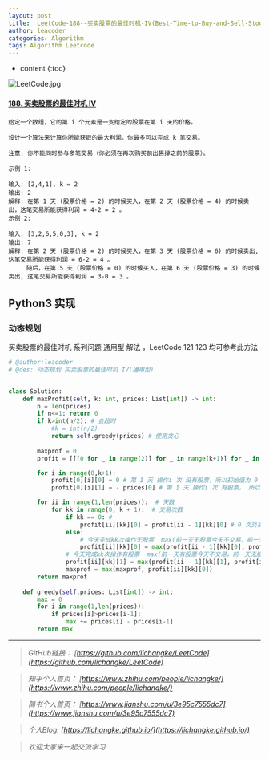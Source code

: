 ```yaml
---
layout: post
title:  LeetCode-188--买卖股票的最佳时机-IV(Best-Time-to-Buy-and-Sell-Stock-IV)
author: leacoder
categories: Algorithm 
tags: Algorithm Leetcode
---
```


* content
{:toc}

![LeetCode.jpg](https://upload-images.jianshu.io/upload_images/16846478-bfb52264af2d2448.jpg?imageMogr2/auto-orient/strip%7CimageView2/2/w/1240)

#### [188\. 买卖股票的最佳时机 IV](https://leetcode-cn.com/problems/best-time-to-buy-and-sell-stock-iv/)

    给定一个数组，它的第 i 个元素是一支给定的股票在第 i 天的价格。

    设计一个算法来计算你所能获取的最大利润。你最多可以完成 k 笔交易。

    注意: 你不能同时参与多笔交易（你必须在再次购买前出售掉之前的股票）。

    示例 1:

    输入: [2,4,1], k = 2
    输出: 2
    解释: 在第 1 天 (股票价格 = 2) 的时候买入，在第 2 天 (股票价格 = 4) 的时候卖出，这笔交易所能获得利润 = 4-2 = 2 。
    示例 2:

    输入: [3,2,6,5,0,3], k = 2
    输出: 7
    解释: 在第 2 天 (股票价格 = 2) 的时候买入，在第 3 天 (股票价格 = 6) 的时候卖出, 这笔交易所能获得利润 = 6-2 = 4 。
         随后，在第 5 天 (股票价格 = 0) 的时候买入，在第 6 天 (股票价格 = 3) 的时候卖出, 这笔交易所能获得利润 = 3-0 = 3 。

## Python3 实现

### 动态规划
买卖股票的最佳时机  系列问题 通用型 解法 ，LeetCode 121 123 均可参考此方法
```python
# @author:leacoder 
# @des: 动态规划 买卖股票的最佳时机 IV(通用型) 


class Solution:
    def maxProfit(self, k: int, prices: List[int]) -> int:
        n = len(prices)
        if n<=1: return 0
        if k>int(n/2): # 会超时
            #k = int(n/2)
            return self.greedy(prices) # 使用贪心
            
        maxprof = 0
        profit = [[[0 for _ in range(2)] for _ in range(k+1)] for _ in range(0,len(prices))]  # DP[ii][kk][0] 第ii天完成kk次操作无股票 DP[ii][kk][1]第ii天完成kk次操作有股票 prices[ii] 第ii天股票价格

        for i in range(0,k+1):
            profit[0][i][0] = 0 # 第 1 天 操作i 次 没有股票，所以初始值为 0
            profit[0][i][1] = - prices[0] # 第 1 天 操作i 次 有股票， 所以初始值为 - prices[ii]

        for ii in range(1,len(prices)):  # 天数
            for kk in range(0, k + 1):  # 交易次数
                if kk == 0: #
                    profit[ii][kk][0] = profit[ii - 1][kk][0] # 0 次交易 今天利润 == 前一天利润
                else:
                    # 今天完成kk次操作无股票  max(前一天无股票今天不交易，前一天有股票今天卖出)  买卖一次算一笔交易 故 profit[ii - 1][kk - 1][1] + prices[ii]
                    profit[ii][kk][0] = max(profit[ii - 1][kk][0], profit[ii - 1][kk - 1][1] + prices[ii])
                # 今天完成kk次操作有股票  max(前一天有股票今天不交易，前一天无股票今天买入)
                profit[ii][kk][1] = max(profit[ii - 1][kk][1], profit[ii - 1][kk][0] - prices[ii])
                maxprof = max(maxprof, profit[ii][kk][0])
        return maxprof
    
    def greedy(self,prices: List[int]) -> int:
        max = 0
        for i in range(1,len(prices)):
            if prices[i]>prices[i-1]:
                max += prices[i] - prices[i-1]
        return max
```
----
>*GitHub链接：*
>*[https://github.com/lichangke/LeetCode](https://github.com/lichangke/LeetCode)*

>*知乎个人首页：*
>*[https://www.zhihu.com/people/lichangke/](https://www.zhihu.com/people/lichangke/)*

>*简书个人首页：*
>*[https://www.jianshu.com/u/3e95c7555dc7](https://www.jianshu.com/u/3e95c7555dc7)*

>*个人Blog:*
>*[https://lichangke.github.io/](https://lichangke.github.io/)*

>*欢迎大家来一起交流学习*
